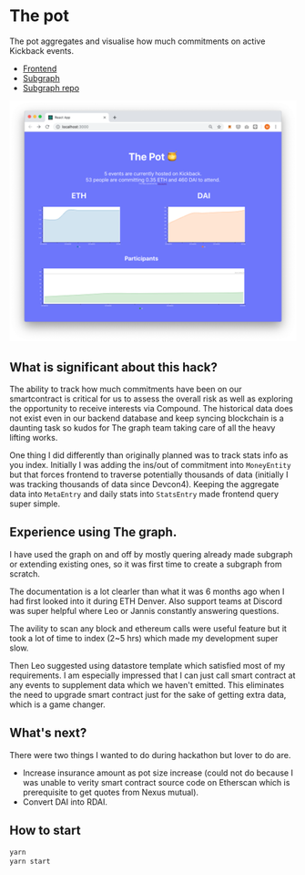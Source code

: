 # The pot

The pot aggregates and visualise how much commitments on active Kickback events.

- [Frontend](http://pot.kickback.events)
- [Subgraph](https://thegraph.com/explorer/subgraph/makoto/deployer)
- [Subgraph repo](https://github.com/makoto/deployer)

![screenshot](/screenshot.png?raw=true "Screenshot")


## What is significant about this hack?

The ability to track how much commitments have been on our smartcontract is critical for us to assess the overall risk as well as exploring the opportunity to receive interests via Compound.
The historical data does not exist even in our backend database and keep syncing blockchain is a daunting task so kudos for The graph team taking care of all the heavy lifting works.

One thing I did differently than originally planned was to track stats info as you index.
Initially I was adding the ins/out of commitment into `MoneyEntity` but that forces frontend to traverse potentially thousands of data (initially I was tracking thousands of data since Devcon4). Keeping the aggregate data into `MetaEntry` and daily stats into `StatsEntry` made frontend query super simple.

## Experience using The graph.

I have used the graph on and off by mostly quering already made subgraph or extending existing ones, so it was first time to create a subgraph from scratch.

The documentation is a lot clearler than what it was 6 months ago when I had first looked into it during ETH Denver. Also support teams at Discord was super helpful where Leo or Jannis constantly answering questions.

The avility to scan any block and ethereum calls were useful feature but it took a lot of time to index (2~5 hrs) which made my development super slow.

Then Leo suggested using datastore template which satisfied most of my requirements. I am especially impressed that I can just call smart contract at any events to supplement data which we haven't emitted. This eliminates the need to upgrade smart contract just for the sake of getting extra data, which is a game changer.

## What's next?

There were two things I wanted to do during hackathon but lover to do are.

- Increase insurance amount as pot size increase (could not do because I was unable to verity smart contract source code on Etherscan which is prerequisite to get quotes from Nexus mutual).
- Convert DAI into RDAI.

## How to start

```
yarn
yarn start
```